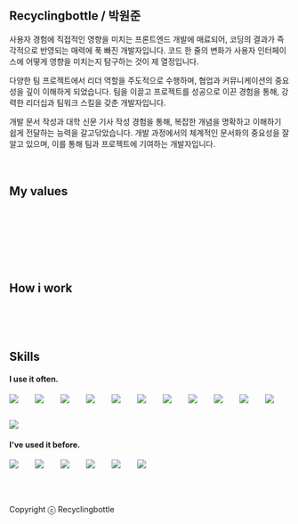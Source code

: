 ## Recyclingbottle / 박원준

사용자 경험에 직접적인 영향을 미치는 프론트엔드 개발에 매료되어, 코딩의 결과가 즉각적으로 반영되는 매력에 푹 빠진 개발자입니다. 코드 한 줄의 변화가 사용자 인터페이스에 어떻게 영향을 미치는지 탐구하는 것이 제 열정입니다.

다양한 팀 프로젝트에서 리더 역할을 주도적으로 수행하며, 협업과 커뮤니케이션의 중요성을 깊이 이해하게 되었습니다. 팀을 이끌고 프로젝트를 성공으로 이끈 경험을 통해, 강력한 리더십과 팀워크 스킬을 갖춘 개발자입니다.

개발 문서 작성과 대학 신문 기사 작성 경험을 통해, 복잡한 개념을 명확하고 이해하기 쉽게 전달하는 능력을 갈고닦았습니다. 개발 과정에서의 체계적인 문서화의 중요성을 잘 알고 있으며, 이를 통해 팀과 프로젝트에 기여하는 개발자입니다.
<br />
<br />
<br />

## My values

 <br />
 <br />
 <br />
<br />
<br />
<br />

## How i work

<br />
<br />
<br />

## Skills

#### I use it often.

<div style="display:flex;gap:30px;flex-wrap:wrap;">
<img src="https://img.shields.io/badge/react-61DAFB?style=for-the-badge&logo=react&logoColor=black">
<img src="https://img.shields.io/badge/vue.js-4FC08D?style=for-the-badge&logo=vue.js&logoColor=white">
<img src="https://img.shields.io/badge/node.js-339933?style=for-the-badge&logo=Node.js&logoColor=white">
<img src="https://img.shields.io/badge/express-000000?style=for-the-badge&logo=express&logoColor=white">
<img src="https://img.shields.io/badge/flutter-02569B?style=for-the-badge&logo=flutter&logoColor=white">

  <img src="https://img.shields.io/badge/html5-E34F26?style=for-the-badge&logo=html5&logoColor=white">
  <img src="https://img.shields.io/badge/css-1572B6?style=for-the-badge&logo=css3&logoColor=white">
<img src="https://img.shields.io/badge/javascript-F7DF1E?style=for-the-badge&logo=javascript&logoColor=black">
<img src="https://img.shields.io/badge/jquery-0769AD?style=for-the-badge&logo=jquery&logoColor=white">
<img src="https://img.shields.io/badge/mysql-4479A1?style=for-the-badge&logo=mysql&logoColor=white">

<img src="https://img.shields.io/badge/github-181717?style=for-the-badge&logo=github&logoColor=white">
<img src="https://img.shields.io/badge/git-F05032?style=for-the-badge&logo=git&logoColor=white">
</div>

#### I've used it before.

<div style="display:flex;gap:30px;flex-wrap:wrap;">
<img src="https://img.shields.io/badge/java-007396?style=for-the-badge&logo=java&logoColor=white">
  <img src="https://img.shields.io/badge/firebase-FFCA28?style=for-the-badge&logo=firebase&logoColor=white">
<img src="https://img.shields.io/badge/mariaDB-003545?style=for-the-badge&logo=mariaDB&logoColor=white">
<img src="https://img.shields.io/badge/mongoDB-47A248?style=for-the-badge&logo=MongoDB&logoColor=white">
<img src="https://img.shields.io/badge/firebase-FFCA28?style=for-the-badge&logo=firebase&logoColor=white">
<img src="https://img.shields.io/badge/python-3776AB?style=for-the-badge&logo=python&logoColor=white">

</div>
<br />
<br />
<br />

Copyright ⓒ Recyclingbottle
